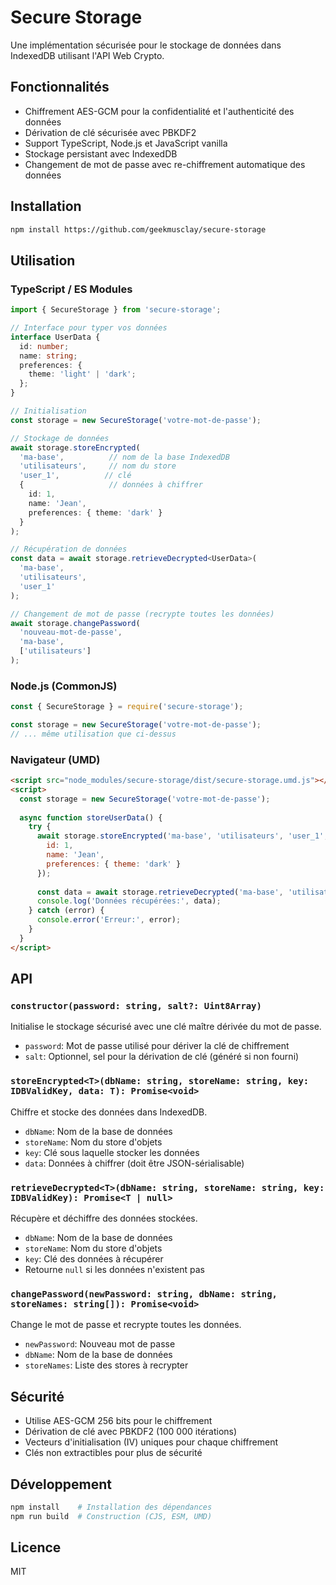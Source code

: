 # Secure Storage

Une implémentation sécurisée pour le stockage de données dans IndexedDB utilisant l'API Web Crypto.

## Fonctionnalités

- Chiffrement AES-GCM pour la confidentialité et l'authenticité des données
- Dérivation de clé sécurisée avec PBKDF2
- Support TypeScript, Node.js et JavaScript vanilla
- Stockage persistant avec IndexedDB
- Changement de mot de passe avec re-chiffrement automatique des données

## Installation

```bash
npm install https://github.com/geekmusclay/secure-storage
```

## Utilisation

### TypeScript / ES Modules
```typescript
import { SecureStorage } from 'secure-storage';

// Interface pour typer vos données
interface UserData {
  id: number;
  name: string;
  preferences: {
    theme: 'light' | 'dark';
  };
}

// Initialisation
const storage = new SecureStorage('votre-mot-de-passe');

// Stockage de données
await storage.storeEncrypted(
  'ma-base',          // nom de la base IndexedDB
  'utilisateurs',     // nom du store
  'user_1',          // clé
  {                   // données à chiffrer
    id: 1,
    name: 'Jean',
    preferences: { theme: 'dark' }
  }
);

// Récupération de données
const data = await storage.retrieveDecrypted<UserData>(
  'ma-base',
  'utilisateurs',
  'user_1'
);

// Changement de mot de passe (recrypte toutes les données)
await storage.changePassword(
  'nouveau-mot-de-passe',
  'ma-base',
  ['utilisateurs']
);
```

### Node.js (CommonJS)
```javascript
const { SecureStorage } = require('secure-storage');

const storage = new SecureStorage('votre-mot-de-passe');
// ... même utilisation que ci-dessus
```

### Navigateur (UMD)
```html
<script src="node_modules/secure-storage/dist/secure-storage.umd.js"></script>
<script>
  const storage = new SecureStorage('votre-mot-de-passe');
  
  async function storeUserData() {
    try {
      await storage.storeEncrypted('ma-base', 'utilisateurs', 'user_1', {
        id: 1,
        name: 'Jean',
        preferences: { theme: 'dark' }
      });
      
      const data = await storage.retrieveDecrypted('ma-base', 'utilisateurs', 'user_1');
      console.log('Données récupérées:', data);
    } catch (error) {
      console.error('Erreur:', error);
    }
  }
</script>
```

## API

### `constructor(password: string, salt?: Uint8Array)`
Initialise le stockage sécurisé avec une clé maître dérivée du mot de passe.
- `password`: Mot de passe utilisé pour dériver la clé de chiffrement
- `salt`: Optionnel, sel pour la dérivation de clé (généré si non fourni)

### `storeEncrypted<T>(dbName: string, storeName: string, key: IDBValidKey, data: T): Promise<void>`
Chiffre et stocke des données dans IndexedDB.
- `dbName`: Nom de la base de données
- `storeName`: Nom du store d'objets
- `key`: Clé sous laquelle stocker les données
- `data`: Données à chiffrer (doit être JSON-sérialisable)

### `retrieveDecrypted<T>(dbName: string, storeName: string, key: IDBValidKey): Promise<T | null>`
Récupère et déchiffre des données stockées.
- `dbName`: Nom de la base de données
- `storeName`: Nom du store d'objets
- `key`: Clé des données à récupérer
- Retourne `null` si les données n'existent pas

### `changePassword(newPassword: string, dbName: string, storeNames: string[]): Promise<void>`
Change le mot de passe et recrypte toutes les données.
- `newPassword`: Nouveau mot de passe
- `dbName`: Nom de la base de données
- `storeNames`: Liste des stores à recrypter

## Sécurité

- Utilise AES-GCM 256 bits pour le chiffrement
- Dérivation de clé avec PBKDF2 (100 000 itérations)
- Vecteurs d'initialisation (IV) uniques pour chaque chiffrement
- Clés non extractibles pour plus de sécurité

## Développement

```bash
npm install    # Installation des dépendances
npm run build  # Construction (CJS, ESM, UMD)
```

## Licence

MIT
